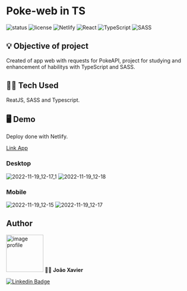 # Poke-web in TS

![status](https://img.shields.io/badge/Status-Done-green?style=for-the-badge)
![license](https://img.shields.io/badge/License-MIT-brightgreen?style=for-the-badge)
![Netlify](https://img.shields.io/badge/netlify-%23000000.svg?style=for-the-badge&logo=netlify&logoColor=#00C7B7)
![React](https://img.shields.io/badge/react-%2320232a.svg?style=for-the-badge&logo=react&logoColor=%2361DAFB)
![TypeScript](https://img.shields.io/badge/typescript-%23007ACC.svg?style=for-the-badge&logo=typescript&logoColor=white)
![SASS](https://img.shields.io/badge/SASS-hotpink.svg?style=for-the-badge&logo=SASS&logoColor=white)


## :bulb: Objective of project
Created of app web with requests for PokeAPI, project for studying and enhancement of habilitys with TypeScript and SASS.

## 👨‍💻 Tech Used
ReatJS, SASS and Typescript.

## 🖥 Demo

Deploy done with Netlify.

[Link App](https://poke-webts.netlify.app/)

### Desktop
![2022-11-19_12-17_1](https://user-images.githubusercontent.com/81498473/202871496-96b49576-4590-4384-bbc2-e44e370ab574.png)
![2022-11-19_12-18](https://user-images.githubusercontent.com/81498473/202871507-d4d89d7a-8e3e-4bc3-b31d-966698f53e57.png)
### Mobile
![2022-11-19_12-15](https://user-images.githubusercontent.com/81498473/202871529-7ace05b9-317a-4c14-8feb-52636b6b65c9.png)
![2022-11-19_12-17](https://user-images.githubusercontent.com/81498473/202871549-a51a6144-bf92-46ae-b380-e33c5cd7329d.png)

## Author
<img src="https://avatars.githubusercontent.com/u/81498473?s=400&u=c1b50d13d84a173a1d13fd442357d116571f85cf&v=4" width="100px;" alt="image profile"/>
👨‍💻 <strong>João Xavier</strong> 

[![Linkedin Badge](https://img.shields.io/badge/-JoãoXavier-blue?style=flat-square&logo=Linkedin&logoColor=white)](https://www.linkedin.com/in/joaoxavierdev/)

